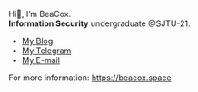 Hi👋, I’m BeaCox.
<br />**Information Security** undergraduate @SJTU-21.
+ [My Blog](https://blog.beacox.space)
+ [My Telegram](https://t.me/BeaCox)
+ [My E-mail](mailto:root@beacox.space)

For more information: <https://beacox.space>

